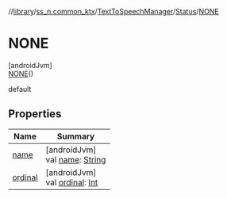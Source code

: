 //[library](../../../../../index.md)/[ss_n.common_ktx](../../../index.md)/[TextToSpeechManager](../../index.md)/[Status](../index.md)/[NONE](index.md)

# NONE

[androidJvm]\
[NONE](index.md)()

default

## Properties

| Name | Summary |
|---|---|
| [name](../../-error/-n-o-n-e/index.md#-372974862%2FProperties%2F-435046686) | [androidJvm]<br>val [name](../../-error/-n-o-n-e/index.md#-372974862%2FProperties%2F-435046686): [String](https://kotlinlang.org/api/latest/jvm/stdlib/kotlin/-string/index.html) |
| [ordinal](../../-error/-n-o-n-e/index.md#-739389684%2FProperties%2F-435046686) | [androidJvm]<br>val [ordinal](../../-error/-n-o-n-e/index.md#-739389684%2FProperties%2F-435046686): [Int](https://kotlinlang.org/api/latest/jvm/stdlib/kotlin/-int/index.html) |
